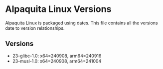 # Alpaquita Linux Versions

Alpaquita Linux is packaged using dates. This file contains all the versions date to version relationships.

## Versions

- 23-glibc-1.0: x64=240908, arm64=240916
- 23-musl-1.0: x64=240908, arm64=241004
